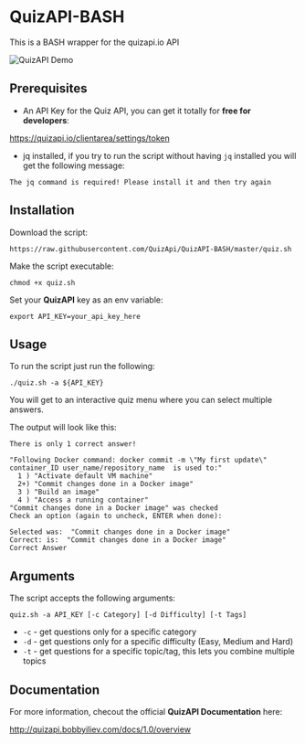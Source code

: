 # QuizAPI-BASH
This is a BASH wrapper for the quizapi.io API

![QuizAPI Demo](https://dev-to-uploads.s3.amazonaws.com/i/ckb8sug0y9rs4ha6toeb.gif)

## Prerequisites

* An API Key for the Quiz API, you can get it totally for **free for developers**:

https://quizapi.io/clientarea/settings/token

* jq installed, if you try to run the script without having `jq` installed you will get the following message:

```
The jq command is required! Please install it and then try again
```

## Installation

Download the script:

```
https://raw.githubusercontent.com/QuizApi/QuizAPI-BASH/master/quiz.sh
```

Make the script executable:

```command
chmod +x quiz.sh
```

Set your **QuizAPI** key as an env variable:

```command
export API_KEY=your_api_key_here
```

## Usage

To run the script just run the following:

```
./quiz.sh -a ${API_KEY}
```

You will get to an interactive quiz menu where you can select multiple answers.

The output will look like this:

```
There is only 1 correct answer!

"Following Docker command: docker commit -m \"My first update\" container_ID user_name/repository_name  is used to:"
  1 ) "Activate default VM machine"
  2+) "Commit changes done in a Docker image"
  3 ) "Build an image"
  4 ) "Access a running container"
"Commit changes done in a Docker image" was checked
Check an option (again to uncheck, ENTER when done):

Selected was:  "Commit changes done in a Docker image"
Correct: is:  "Commit changes done in a Docker image"
Correct Answer
```

## Arguments

The script accepts the following arguments:

```
quiz.sh -a API_KEY [-c Category] [-d Difficulty] [-t Tags]
```

* `-c` - get questions only for a specific category
* `-d` - get questions only for a specific difficulty (Easy, Medium and Hard)
* `-t` - get questions for a specific topic/tag, this lets you combine multiple topics

## Documentation

For more information, checout the official **QuizAPI Documentation** here:

http://quizapi.bobbyiliev.com/docs/1.0/overview
